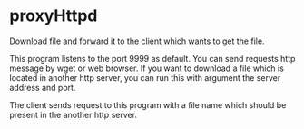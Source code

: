 # proxyHttpd
Download file and forward it to the client which wants to get the file.

This program listens to the port 9999 as default.
You can send requests http message by wget or web browser.
If you want to download a file which is located in another http server, 
you can run this with argument the server address and port.

The client sends request to this program with a file name which should be present in the another http server.


